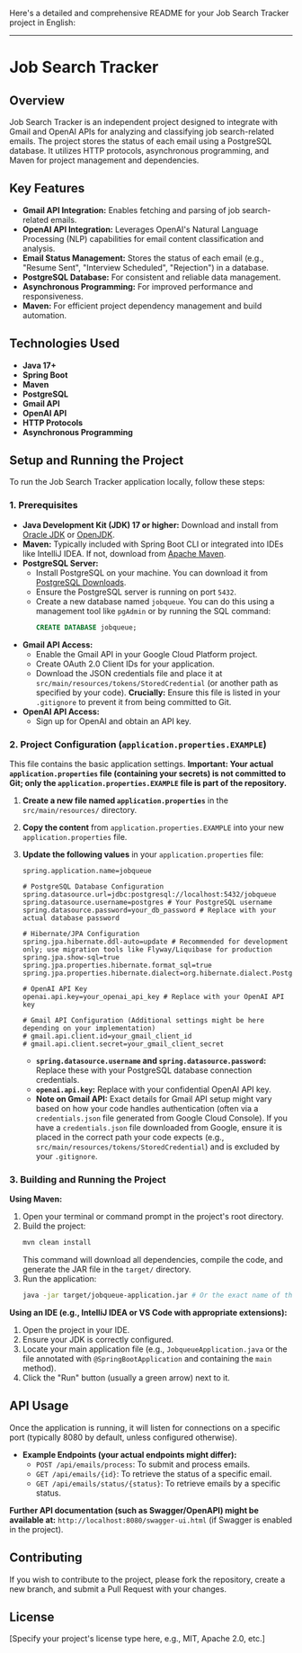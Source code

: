 Here's a detailed and comprehensive README for your Job Search Tracker project in English:

---

# Job Search Tracker

## Overview

Job Search Tracker is an independent project designed to integrate with Gmail and OpenAI APIs for analyzing and classifying job search-related emails. The project stores the status of each email using a PostgreSQL database. It utilizes HTTP protocols, asynchronous programming, and Maven for project management and dependencies.

## Key Features

* **Gmail API Integration:** Enables fetching and parsing of job search-related emails.
* **OpenAI API Integration:** Leverages OpenAI's Natural Language Processing (NLP) capabilities for email content classification and analysis.
* **Email Status Management:** Stores the status of each email (e.g., "Resume Sent", "Interview Scheduled", "Rejection") in a database.
* **PostgreSQL Database:** For consistent and reliable data management.
* **Asynchronous Programming:** For improved performance and responsiveness.
* **Maven:** For efficient project dependency management and build automation.

## Technologies Used

* **Java 17+**
* **Spring Boot**
* **Maven**
* **PostgreSQL**
* **Gmail API**
* **OpenAI API**
* **HTTP Protocols**
* **Asynchronous Programming**

## Setup and Running the Project

To run the Job Search Tracker application locally, follow these steps:

### 1. Prerequisites

* **Java Development Kit (JDK) 17 or higher:** Download and install from [Oracle JDK](https://www.oracle.com/java/technologies/downloads/) or [OpenJDK](https://openjdk.org/install/).
* **Maven:** Typically included with Spring Boot CLI or integrated into IDEs like IntelliJ IDEA. If not, download from [Apache Maven](https://maven.apache.org/download.cgi).
* **PostgreSQL Server:**
    * Install PostgreSQL on your machine. You can download it from [PostgreSQL Downloads](https://www.postgresql.org/download/).
    * Ensure the PostgreSQL server is running on port `5432`.
    * Create a new database named `jobqueue`. You can do this using a management tool like `pgAdmin` or by running the SQL command:
        ```sql
        CREATE DATABASE jobqueue;
        ```
* **Gmail API Access:**
    * Enable the Gmail API in your Google Cloud Platform project.
    * Create OAuth 2.0 Client IDs for your application.
    * Download the JSON credentials file and place it at `src/main/resources/tokens/StoredCredential` (or another path as specified by your code). **Crucially:** Ensure this file is listed in your `.gitignore` to prevent it from being committed to Git.
* **OpenAI API Access:**
    * Sign up for OpenAI and obtain an API key.

### 2. Project Configuration (`application.properties.EXAMPLE`)

This file contains the basic application settings.
**Important: Your actual `application.properties` file (containing your secrets) is not committed to Git; only the `application.properties.EXAMPLE` file is part of the repository.**

1.  **Create a new file named `application.properties`** in the `src/main/resources/` directory.
2.  **Copy the content** from `application.properties.EXAMPLE` into your new `application.properties` file.
3.  **Update the following values** in your `application.properties` file:

    ```properties
    spring.application.name=jobqueue

    # PostgreSQL Database Configuration
    spring.datasource.url=jdbc:postgresql://localhost:5432/jobqueue
    spring.datasource.username=postgres # Your PostgreSQL username
    spring.datasource.password=your_db_password # Replace with your actual database password

    # Hibernate/JPA Configuration
    spring.jpa.hibernate.ddl-auto=update # Recommended for development only; use migration tools like Flyway/Liquibase for production
    spring.jpa.show-sql=true
    spring.jpa.properties.hibernate.format_sql=true
    spring.jpa.properties.hibernate.dialect=org.hibernate.dialect.PostgreSQLDialect

    # OpenAI API Key
    openai.api.key=your_openai_api_key # Replace with your OpenAI API key

    # Gmail API Configuration (Additional settings might be here depending on your implementation)
    # gmail.api.client.id=your_gmail_client_id
    # gmail.api.client.secret=your_gmail_client_secret
    ```
    * **`spring.datasource.username` and `spring.datasource.password`:** Replace these with your PostgreSQL database connection credentials.
    * **`openai.api.key`:** Replace with your confidential OpenAI API key.
    * **Note on Gmail API:** Exact details for Gmail API setup might vary based on how your code handles authentication (often via a `credentials.json` file generated from Google Cloud Console). If you have a `credentials.json` file downloaded from Google, ensure it is placed in the correct path your code expects (e.g., `src/main/resources/tokens/StoredCredential`) and is excluded by your `.gitignore`.

### 3. Building and Running the Project

**Using Maven:**

1.  Open your terminal or command prompt in the project's root directory.
2.  Build the project:
    ```bash
    mvn clean install
    ```
    This command will download all dependencies, compile the code, and generate the JAR file in the `target/` directory.
3.  Run the application:
    ```bash
    java -jar target/jobqueue-application.jar # Or the exact name of the generated JAR file
    ```

**Using an IDE (e.g., IntelliJ IDEA or VS Code with appropriate extensions):**

1.  Open the project in your IDE.
2.  Ensure your JDK is correctly configured.
3.  Locate your main application file (e.g., `JobqueueApplication.java` or the file annotated with `@SpringBootApplication` and containing the `main` method).
4.  Click the "Run" button (usually a green arrow) next to it.

## API Usage

Once the application is running, it will listen for connections on a specific port (typically 8080 by default, unless configured otherwise).

* **Example Endpoints (your actual endpoints might differ):**
    * `POST /api/emails/process`: To submit and process emails.
    * `GET /api/emails/{id}`: To retrieve the status of a specific email.
    * `GET /api/emails/status/{status}`: To retrieve emails by a specific status.

**Further API documentation (such as Swagger/OpenAPI) might be available at:**
`http://localhost:8080/swagger-ui.html` (if Swagger is enabled in the project).

## Contributing

If you wish to contribute to the project, please fork the repository, create a new branch, and submit a Pull Request with your changes.

## License

[Specify your project's license type here, e.g., MIT, Apache 2.0, etc.]
